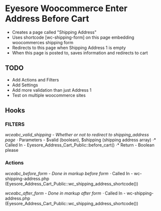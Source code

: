 # Eyesore Woocommerce Enter Address Before Cart
* Creates a page called "Shipping Address"
* Uses shortcode [wc-shipping-form] on this page embedding woocommerces shipping form
* Redirects to this page when Shipping Address 1 is empty
* When this page is posted to, saves information and redirects to cart

## TODO 
* Add Actions and Filters
* Add Settings
* Add more validation than just Address 1
* Test on multiple woocommerce sites

## Hooks
### FILTERS
*wceabc_valid_shipping - Whether or not to redirect to shipping_address page
⋅* Parameters - $valid (boolean), $shipping (shipping address array)
⋅* Called In - Eyesore_Address_Cart_Public::before_cart() 
⋅* Return - Boolean please

### Actions
*wceabc_before_form - Done in markup before form
⋅* Called In - wc-shipping-address.php (Eyesore_Address_Cart_Public::wc_shipping_address_shortcode())

*wceabc_after_form - Done in markup after form
⋅* Called In - wc-shipping-address.php (Eyesore_Address_Cart_Public::wc_shipping_address_shortcode())